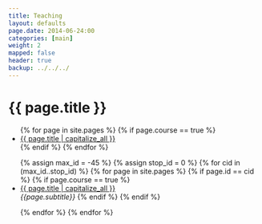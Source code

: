 ```yaml
---
title: Teaching 
layout: defaults
page.date: 2014-06-24:00
categories: [main]
weight: 2
mapped: false
header: true
backup: ../../../
---
```


# {{ page.title }}

<ul class="fa-ul">
{% for page in site.pages %}
{% if page.course == true %}
<li><i class="fa-li fa fa-arrow-right"></i><a class="major" href="{{ page.url }}">{{ page.title | capitalize_all }}</a> </li>
{% endif %} 
{% endfor %}
</ul>

<ul class="fa-ul">
{% assign max_id = -45 %}
{% assign stop_id = 0 %}
{% for cid in (max_id..stop_id) %}
    {% for page in site.pages %}
        {% if page.id == cid %}
            {% if page.course == true %}
                <li><i class="fa-li fa fa-file-text-o fa-lg"></i><a class="major" href="{{ page.url }}">{{ page.title | capitalize_all }}</a></li>
               <em>{{page.subtitle}}</em>
            {% endif %}
        {% endif %}
        <p>
    {% endfor %} 
{% endfor %} 
</ul>

